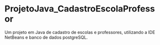 # ProjetoJava_CadastroEscolaProfessor
Um projeto em Java de cadastro de escolas e professores, utilizando a IDE NetBeans e banco de dados postgreSQL.
